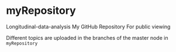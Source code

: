 # myRepository
Longitudinal-data-analysis
My GitHub Repository
For public viewing

Different topics are uploaded in the branches of the master node in `myRepository`
